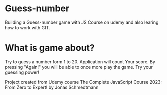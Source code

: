 # Guess-number

Building a Guess-number game with JS Course on udemy and also learing how to work with GIT.

# What is game about?

Try to guess a number form 1 to 20. Application will count Your score.
By pressing "Again!" you will be able to once more play the game. Try your guessing power!

Project created from Udemy course The Complete JavaScript Course 2023: From Zero to Expert! by Jonas Schmedtmann
